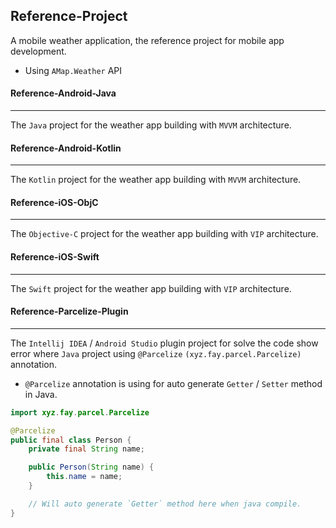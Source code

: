 Reference-Project
---

A mobile weather application, the reference project for mobile app development.

- Using `AMap.Weather` API

#### Reference-Android-Java
---
The `Java` project for the weather app building with `MVVM` architecture.

#### Reference-Android-Kotlin
---
The `Kotlin` project for the weather app building with `MVVM` architecture.

#### Reference-iOS-ObjC
---
The `Objective-C` project for the weather app building with `VIP` architecture.

#### Reference-iOS-Swift
---
The `Swift` project for the weather app building with `VIP` architecture.

#### Reference-Parcelize-Plugin
---
The `Intellij IDEA` / `Android Studio` plugin project for solve the code show error where `Java` project using `@Parcelize` `(xyz.fay.parcel.Parcelize)` annotation.

- `@Parcelize` annotation is using for auto generate `Getter` / `Setter` method in Java.

```java
import xyz.fay.parcel.Parcelize

@Parcelize
public final class Person {
	private final String name;

	public Person(String name) {
		this.name = name;
	}

	// Will auto generate `Getter` method here when java compile.
}
```
